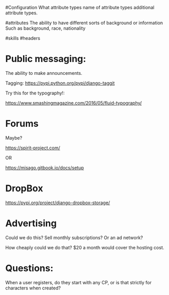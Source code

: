 #Configuration
	What attribute types
	name of attribute types
	additional attribute types.

#attributes
	The ability to have different sorts of background or information
	Such as background, race, nationality
	
	

#skills
	#headers

# Public messaging:
The ability to make announcements.

Tagging: 
https://pypi.python.org/pypi/django-taggit

Try this for the typography!: 

https://www.smashingmagazine.com/2016/05/fluid-typography/

# Forums

Maybe?

https://spirit-project.com/

OR 

https://misago.gitbook.io/docs/setup

# DropBox

https://pypi.org/project/django-dropbox-storage/

# Advertising

Could we do this?  Sell monthly subscriptions?  Or an ad network?

How cheaply could we do that?  $20 a month would cover the hosting cost.

# Questions:

When a user registers, do they start with any CP, or is that strictly for characters when created?
